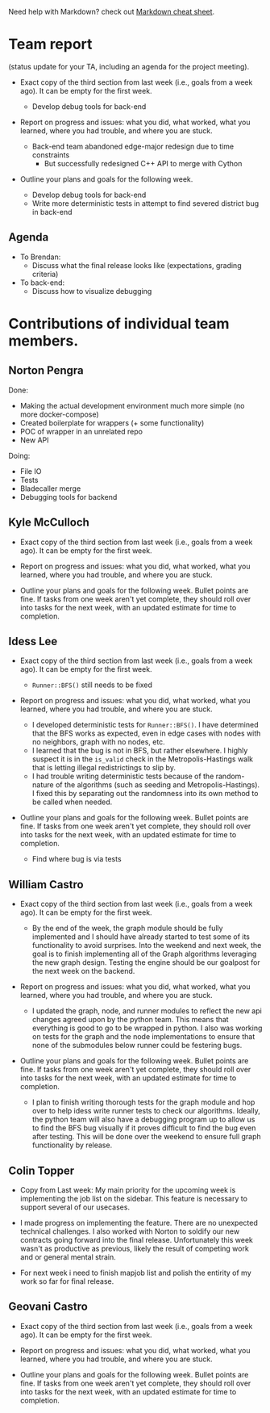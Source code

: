 Need help with Markdown? check out [Markdown cheat sheet](https://github.com/tchapi/markdown-cheatsheet/blob/master/README.md "Markdown cheat sheet").

# Team report #
(status update for your TA, including an agenda for the project meeting).

* Exact copy of the third section from last week (i.e., goals from a week ago). It can be empty for the first week.
  * Develop debug tools for back-end

* Report on progress and issues: what you did, what worked, what you learned, where you had trouble, and where you are stuck.
  * Back-end team abandoned edge-major redesign due to time constraints
    * But successfully redesigned C++ API to merge with Cython

* Outline your plans and goals for the following week.
  * Develop debug tools for back-end
  * Write more deterministic tests in attempt to find severed district bug in back-end


## Agenda ##

* To Brendan:
  * Discuss what the final release looks like (expectations, grading criteria)
* To back-end:
  * Discuss how to visualize debugging

# Contributions of individual team members. #

## Norton Pengra ##

Done:
* Making the actual development environment much more simple (no more docker-compose)
* Created boilerplate for wrappers (+ some functionality)
* POC of wrapper in an unrelated repo
* New API

Doing:

* File IO
* Tests
* Bladecaller merge
* Debugging tools for backend

## Kyle McCulloch ##

* Exact copy of the third section from last week (i.e., goals from a week ago). It can be empty for the first week.

* Report on progress and issues: what you did, what worked, what you learned, where you had trouble, and where you are stuck.

* Outline your plans and goals for the following week. Bullet points are fine. If tasks from one week aren't yet complete, they should roll over into tasks for the next week, with an updated estimate for time to completion.

## Idess Lee ## 

* Exact copy of the third section from last week (i.e., goals from a week ago). It can be empty for the first week.
  * `Runner::BFS()` still needs to be fixed

* Report on progress and issues: what you did, what worked, what you learned, where you had trouble, and where you are stuck.
  * I developed deterministic tests for `Runner::BFS()`. I have determined that the BFS works as expected, even in edge cases with nodes with no neighbors, graph with no nodes, etc.
  * I learned that the bug is not in BFS, but rather elsewhere. I highly suspect it is in the `is_valid` check in the Metropolis-Hastings walk that is letting illegal redistrictings to slip by.
  * I had trouble writing deterministic tests because of the random-nature of the algorithms (such as seeding and Metropolis-Hastings). I fixed this by separating out the randomness into its own method to be called when needed.

* Outline your plans and goals for the following week. Bullet points are fine. If tasks from one week aren't yet complete, they should roll over into tasks for the next week, with an updated estimate for time to completion.
  * Find where bug is via tests

## William Castro ##

* Exact copy of the third section from last week (i.e., goals from a week ago). It can be empty for the first week.
  * By the end of the week, the graph module should be fully implemented and I should have already started to test some of its functionality to avoid surprises. Into the weekend and next week, the goal is to finish implementing all of the Graph algorithms leveraging the new graph design. Testing the engine should be our goalpost for the next week on the backend.

* Report on progress and issues: what you did, what worked, what you learned, where you had trouble, and where you are stuck.
  * I updated the graph, node, and runner modules to reflect the new api changes agreed upon by the python team. This means that everything is good to go to be wrapped in python. I also was working on tests for the graph and the node implementations to ensure that none of the submodules below runner could be festering bugs.

* Outline your plans and goals for the following week. Bullet points are fine. If tasks from one week aren't yet complete, they should roll over into tasks for the next week, with an updated estimate for time to completion. 
  * I plan to finish writing thorough tests for the graph module and hop over to help idess write runner tests to check our algorithms. Ideally, the python team will also have a debugging program up to allow us to find the BFS bug visually if it proves difficult to find the bug even after testing. This will be done over the weekend to ensure full graph functionality by release.

## Colin Topper ##

* Copy from Last week: My main priority for the upcoming week is implementing the job list on the sidebar. This feature is necessary to support several of our usecases.

* I made progress on implementing the feature. There are no unexpected technical challenges. I also worked with Norton to soldify our new contracts going forward into the final release. Unfortunately this week wasn't as productive as previous, likely the result of competing work and or general mental strain.

* For next week i need to finish mapjob list and polish the entirity of my work so far for final release.

## Geovani Castro ##

* Exact copy of the third section from last week (i.e., goals from a week ago). It can be empty for the first week.

* Report on progress and issues: what you did, what worked, what you learned, where you had trouble, and where you are stuck.

* Outline your plans and goals for the following week. Bullet points are fine. If tasks from one week aren't yet complete, they should roll over into tasks for the next week, with an updated estimate for time to completion. 
